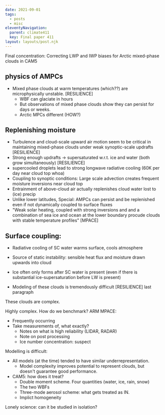 ```yaml
---
date: 2021-09-01
tags:
  - posts
  - misc
eleventyNavigation:
  parent: climate411
  key: Final paper 411
layout: layouts/post.njk
---
```

Final concentration: Correcting LWP and IWP biases for Arctic mixed-phase clouds in CAM5



## physics of AMPCs
* Mixed phase clouds at warm temperatures (which??) are microphysically unstable. [RESILIENCE]
  * WBF can glaciate in hours
  * But observations of mixed phase clouds show they can persist for days or weeks.
  * Arctic MPCs different (HOW?)
## Replenishing moisture
* Turbulence and cloud-scale upward air motion seem to be critical in maintaining mixed-phase clouds under weak synoptic-scale updrafts [RESILIENCE]
* Strong enough updrafts -> supersaturated w.r.t. ice and water (both grow simultaneously) [RESILIENCE]
* supercooled droplets lead to strong longwave radiative cooling (60K per day near cloud top whoa)
* Coupling to synoptic conditions: Large scale advection creates frequent moisture inversions near cloud top
* Entrainment of above-cloud air actually replenishes cloud water lost to (ice) precip
* Unlike lower latitudes, Special: AMPCs can persist and be replenished even if not dynamically coupled to surface fluxes
* "Weak solar heating, coupled with strong inversions and and a combination of sea ice and ocean at the lower boundary procude clouds with stable temperature profiles" [MPACE]
## Surface coupling:
* Radiative cooling of SC water warms surface, cools atmosphere
* Source of static instability: sensible heat flux and moisture drawn upwards into cloud
* Ice often only forms after SC water is present (even if there is substantial ice-supersaturation before LW is present)

* Modeling of these clouds is tremendously difficult [RESILIENCE] last paragraph

These clouds are complex. 

Highly complex. How do we benchmark?
ARM MPACE:
* Frequently occurring
* Take measurements of, what exactly?
  * Notes on what is high reliability (LIDAR, RADAR)
  * Note on post processing
  * Ice number concentration: suspect

Modelling is difficult: 
* All models (at the time) tended to have similar underrepresentation.
  * Model complexity improves potential to represent clouds, but doesn't guarantee good performance.
* CAM5: how does it treat?
  * Double moment scheme. Four quantities (water, ice, rain, snow)
  * The two WBFs
  * Three-mode aerosol scheme: what gets treated as IN.
  * Implict homogeneity
  

  
  
  
  
Lonely science: can it be studied in isolation?
